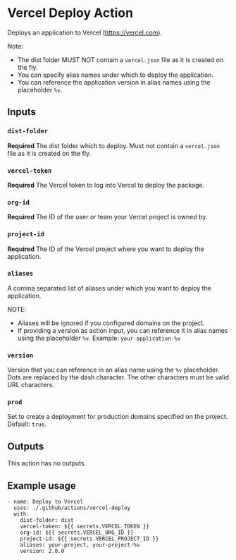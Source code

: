 # Vercel Deploy Action

Deploys an application to Vercel (https://vercel.com).

Note:
- The dist folder MUST NOT contain a `vercel.json` file as it is created on the fly. 
- You can specify alias names under which to deploy the application.
- You can reference the application version in alias names using the placeholder `%v`.

## Inputs

### `dist-folder`

**Required** 
The dist folder which to deploy. Must not contain a `vercel.json` file as it is created on the fly.

### `vercel-token`

**Required** 
The Vercel token to log into Vercel to deploy the package.
 
### `org-id`

**Required** 
The ID of the user or team your Vercel project is owned by. 

### `project-id`

**Required** 
The ID of the Vercel project where you want to deploy the application. 

### `aliases`

A comma separated list of aliases under which you want to deploy the application. 

NOTE: 
- Aliases will be ignored if you configured domains on the project.
- If providing a version as action input, you can reference it in alias names using the placeholder `%v`. Example: `your-application-%v`

### `version`

Version that you can reference in an alias name using the `%v` placeholder. Dots are replaced by the dash character. The other characters must be valid URL characters.


### `prod`

Set to create a deployment for production domains specified on the project. Default: `true`.

## Outputs

This action has no outputs.

## Example usage

```
- name: Deploy to Vercel
  uses: ./.github/actions/vercel-deploy
  with:
    dist-folder: dist
    vercel-token: ${{ secrets.VERCEL_TOKEN }}
    org-id: ${{ secrets.VERCEL_ORG_ID }}
    project-id: ${{ secrets.VERCEL_PROJECT_ID }}
    aliases: your-project, your-project-%v
    version: 2.0.0
```